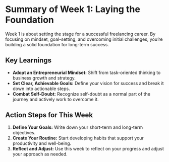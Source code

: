 # Summary of Week 1: Laying the Foundation

Week 1 is about setting the stage for a successful freelancing career. By focusing on mindset, goal-setting, and overcoming initial challenges, you’re building a solid foundation for long-term success.

## Key Learnings

- **Adopt an Entrepreneurial Mindset:** Shift from task-oriented thinking to business growth and strategy.
- **Set Clear, Achievable Goals:** Define your vision for success and break it down into actionable steps.
- **Combat Self-Doubt:** Recognize self-doubt as a normal part of the journey and actively work to overcome it.

## Action Steps for This Week

1. **Define Your Goals:** Write down your short-term and long-term objectives.
2. **Create Your Routine:** Start developing habits that support your productivity and well-being.
3. **Reflect and Adjust:** Use this week to reflect on your progress and adjust your approach as needed.
